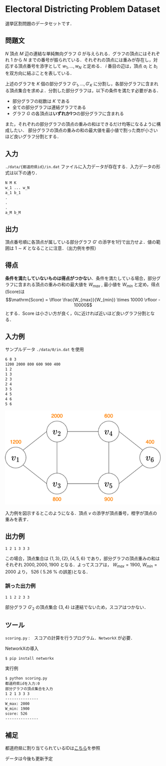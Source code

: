# Electoral Districting Problem Dataset

選挙区割問題のデータセットです．

## 問題文
$N$ 頂点 $M$ 辺の連結な単純無向グラフ $G$ が与えられる．グラフの頂点にはそれぞれ $1$ から $N$ までの番号が振られている．それぞれの頂点には重みが存在し，対応する頂点番号を添字として $w_1, ..., w_N$ と定める． $i$ 番目の辺は，頂点 $a_i$ と $b_i$ を双方向に結ぶことを表している．

上述のグラフを $K$ 個の部分グラフ $G'_1,...,G'_K$ に分割し，各部分グラフに含まれる頂点集合を求めよ．分割した部分グラフは，以下の条件を満たす必要がある．

- 部分グラフの総数は $K$ である
- 全ての部分グラフは連結グラフである
- グラフ $G$ の各頂点は**いずれか1つ**の部分グラフに含まれる

また，それぞれの部分グラフの頂点の重みの和はできるだけ均等になるように構成したい．
部分グラフの頂点の重みの和の最大値を最小値で割った商が小さいほど良いグラフ分割とする．

## 入力
`./data/{都道府県id}/in.dat` ファイルに入力データが存在する．入力データの形式は以下の通り．
```
N M K
w_1 ... w_N
a_1 b_1
.
.
.
a_M b_M
```
## 出力
頂点番号順に各頂点が属している部分グラフ $G'$ の添字を1行で出力せよ．値の範囲は $1\sim K$ となることに注意．（出力例を参照）

## 得点
**条件を満たしていないものは得点がつかない**．条件を満たしている場合，部分グラフに含まれる頂点の重みの和の最大値を $W_{max}$ , 最小値を $W_{min}$ と定め，得点(Score)は
$$\mathrm{Score} = \lfloor \frac{W_{max}}{W_{min}} \times 10000 \rfloor - 10000$$
とする．Score は小さい方が良く，0に近ければ近いほど良いグラフ分割となる．

## 入力例
サンプルデータ `./data/0/in.dat` を使用
```
6 8 3
1200 2000 800 600 900 400
1 2
1 3
2 3
2 4
3 5
4 5
4 6
5 6
```
![サンプルデータのグラフ図](./img/graph_sample01.png)

入力例を図示するとこのようになる．頂点 $v$ の添字が頂点番号，橙字が頂点の重みを表す．

## 出力例
```
1 2 1 3 3 3
```
この場合，頂点集合は $\{1,3\}, \{2\},\{4,5,6\}$ であり，部分グラフの頂点重みの和はそれぞれ $2000, 2000, 1900$ となる．よってスコアは， $W_{max}=1900,$ $W_{min}=2000$ より， $526$ ( $5.26$ % の誤差)となる．
### 誤った出力例
```
1 1 2 2 3 3
```
部分グラフ $G'_2$ の頂点集合 $\{3,4\}$ は連結でないため，スコアはつかない．

## ツール
`scoring.py` :　スコアの計算を行うプログラム．`NetworkX` が必要．

NetworkXの導入
```
$ pip install networkx
```
実行例
```
$ python scoring.py
都道府県idを入力:0
部分グラフの頂点集合を入力
1 2 1 3 3 3
---------------
W_max: 2000
W_min: 1900
score: 526
---------------
```

## 補足
都道府県に割り当てられているIDは[こちら](https://www.mhlw.go.jp/topics/2007/07/dl/tp0727-1d.pdf)を参照

データは今後も更新予定
